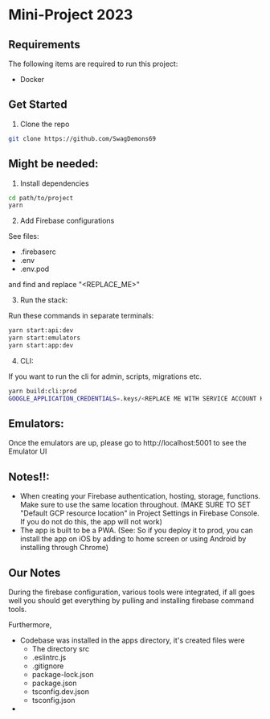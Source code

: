 # Mini-Project 2023

## Requirements

The following items are required to run this project:

- Docker


## Get Started


1. Clone the repo

```sh
git clone https://github.com/SwagDemons69
```
## Might be needed:

1. Install dependencies

```sh
cd path/to/project
yarn
```

2. Add Firebase configurations

See files:

- .firebaserc
- .env
- .env.pod

and find and replace "<REPLACE_ME>"

3. Run the stack:

Run these commands in separate terminals:

```sh
yarn start:api:dev
yarn start:emulators
yarn start:app:dev
```

4. CLI:

If you want to run the cli for admin, scripts, migrations etc.

```sh
yarn build:cli:prod
GOOGLE_APPLICATION_CREDENTIALS=.keys/<REPLACE ME WITH SERVICE ACCOUNT KEY.json> FIRESTORE_EMULATOR_HOST=localhost:5003 node dist/apps/cli/main.js <REPLACE ME WITH COMMAND>
```

## Emulators:

Once the emulators are up, please go to http://localhost:5001 to see the Emulator UI

## Notes!!:

- When creating your Firebase authentication, hosting, storage, functions. Make sure to use the same location throughout. (MAKE SURE TO SET "Default GCP resource location" in Project Settings in Firebase Console. If you do not do this, the app will not work)
- The app is built to be a PWA. (See: So if you deploy it to prod, you can install the app on iOS by adding to home screen or using Android by installing through Chrome)


## Our Notes
During the firebase configuration, various tools were integrated, if all goes well you should get everything by pulling and installing firebase command tools.

Furthermore, 
- Codebase was installed in the apps directory, it's created files were
    - The directory src
    - .eslintrc.js
    - .gitignore  
    - package-lock.json
    - package.json
    - tsconfig.dev.json
    - tsconfig.json 
-